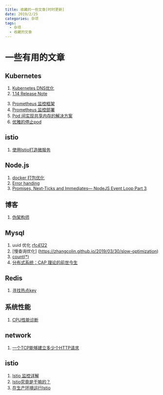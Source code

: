 ```yaml
---
title: 收藏的一些文章[时时更新]
date: 2019/2/25
categories: 杂项
tags: 
  - 杂项
  - 收藏的文章
---
```

# 一些有用的文章
## Kubernetes
1. [Kubernetes DNS优化](https://mp.weixin.qq.com/s/IGrUZLMvK8UppZTqt9bbSA)
2. [1.14 Release Note](https://mp.weixin.qq.com/s/N6dC1S1Ezhh_-cFIbFScgQ)
<!--more--> 
3. [Prometheus 监控框架](https://mp.weixin.qq.com/s?__biz=MzIwNDIzODExOA==&mid=2650166781&idx=1&sn=dd6f5ce36e916c4938f78694df5f4a6b&chksm=8ec1c9b4b9b640a2df8535b1dc42e7548c0a3f8ecb585ccb79b0769f8c8ddce0abc73205408b)
4. [Prometheus 监控部署](https://mp.weixin.qq.com/s/rG1_DqjBjisuhQJNi9U7iA)
5. [Pod 间实现共享内存的解决方案](https://mp.weixin.qq.com/s/W0FpH61r_HM7t8Xw1_Ex6A)
6. [优雅的停止pod](https://mp.weixin.qq.com/s/NwJbBLhomaHBhCkIDR1KWA)
## istio
1. [使用Istio打造微服务](https://mp.weixin.qq.com/s/W-F1ETV1H9yBm9sOiCEUSQ)
## Node.js
1. [docker 打包优化](https://mp.weixin.qq.com/s/G4pX6OwI8muzRtXBxNak8Q)
2. [Error handing](https://levelup.gitconnected.com/the-definite-guide-to-handling-errors-gracefully-in-javascript-58424d9c60e6)
3. [Promises, Next-Ticks and Immediates— NodeJS Event Loop Part 3](https://jsblog.insiderattack.net/promises-next-ticks-and-immediates-nodejs-event-loop-part-3-9226cbe7a6aa)
## 博客
1. [伪架构师](https://blog.fleeto.us/)
## Mysql
1. uuid 优化 [rfc4122](https://tools.ietf.org/html/rfc4122.html)
2. [慢查询优化] (https://zhangcolin.github.io/2019/03/30/slow-optimization)
3. [count(*)](https://mp.weixin.qq.com/s?__biz=MzUyNDkzNzczNQ==&mid=2247486233&idx=1&sn=2b248891f259c05cf81d1172b288079c)
4. [分布式系统：CAP 理论的前世今生](https://blog.xiaohansong.com/cap-theorem.html)
## Redis
1. [寻找热点key](https://mp.weixin.qq.com/s/XO_SxQEppUKsrAMQTxXFwA)
## 系统性能
1. [CPU性能诊断](https://bryantchang.github.io/2019/03/17/cpu-profile-two)
## network
1. [一个TCP能够建立多少个HTTP请求](https://zhuanlan.zhihu.com/p/61423830)
## istio
1. [Istio 监控详解](http://www.servicemesher.com/blog/istio-monitoring-explained/)  
2. [Istio究竟是干嘛的？](https://mp.weixin.qq.com/s/h0NGJ4v6iRicrp6f_5WkwQ)  
3. [在生产环境运行Istio](https://mp.weixin.qq.com/s/plvD11ogiVyX2RWw8mh6Tw)  
